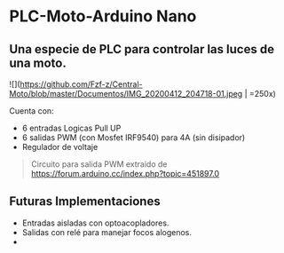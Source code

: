 # **PLC-Moto-Arduino Nano**
## Una especie de **PLC** para controlar las luces de una moto.

![](https://github.com/Fzf-z/Central-Moto/blob/master/Documentos/IMG_20200412_204718-01.jpeg | =250x)

Cuenta con:
- 6 entradas Logicas Pull UP
- 6 salidas PWM (con Mosfet IRF9540) para 4A (sin disipador)
- Regulador de voltaje

>Circuito para salida PWM extraido de https://forum.arduino.cc/index.php?topic=451897.0
>
>

## Futuras Implementaciones

- Entradas aisladas con optoacopladores.
- Salidas con relé para manejar focos alogenos.
- 

